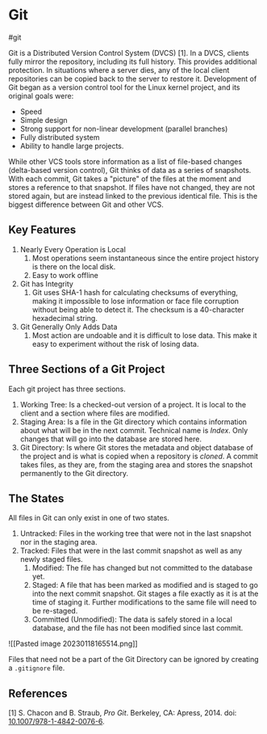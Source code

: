 # Git
#git

Git is a Distributed Version Control System (DVCS) [1]. In a DVCS, clients fully mirror the repository, including its full history. This provides additional protection. In situations where a server dies, any of the local client repositories can be copied back to the server to restore it. Development of Git began as a version control tool for the Linux kernel project, and its original goals were: 
- Speed
- Simple design
- Strong support for non-linear development (parallel branches)
- Fully distributed system
- Ability to handle large projects.

While other VCS tools store information as a list of file-based changes (delta-based version control), Git thinks of data as a series of snapshots. With each commit, Git takes a "picture" of the files at the moment and stores a reference to that snapshot. If files have not changed, they are not stored again, but are instead linked to the previous identical file. This is the biggest difference between Git and other VCS.

## Key Features
1. Nearly Every Operation is Local
	1. Most operations seem instantaneous since the entire project history is there on the local disk.
	2. Easy to work offline
2. Git has Integrity
	1. Git uses SHA-1 hash for calculating checksums of everything, making it impossible to lose information or face file corruption without being able to detect it. The checksum is a 40-character hexadecimal string.
3. Git Generally Only Adds Data
	1. Most action are undoable and it is difficult to lose data. This make it easy to experiment without the risk of losing data.

## Three Sections of a Git Project
Each git project has three sections.
1. Working Tree: Is a checked-out version of a project. It is local to the client and a section where files are modified.
2. Staging Area: Is a file in the Git directory which contains information about what will be in the next commit. Technical name is *Index*. Only changes that will go into the database are stored here.
3. Git Directory: Is where Git stores the metadata and object database of the project and is what is copied when a repository is *cloned*. A commit takes files, as they are, from the staging area and stores the snapshot permanently to the Git directory.

## The States
All files in Git can only exist in one of two states.
1. Untracked: Files in the working tree that were not in the last snapshot nor in the staging area.
2. Tracked: Files that were in the last commit snapshot as well as any newly staged files.
	1. Modified: The file has changed but not committed to the database yet.
	2. Staged: A file that has been marked as modified and is staged to go into the next commit snapshot. Git stages a file exactly as it is at the time of staging it. Further modifications to the same file will need to be re-staged.
	3. Committed (Unmodified): The data is safely stored in a local database, and the file has not been modified since last commit.

![[Pasted image 20230118165514.png]]

Files that need not be a part of the Git Directory can be ignored by creating a `.gitignore` file.

## References
[1] S. Chacon and B. Straub, _Pro Git_. Berkeley, CA: Apress, 2014. doi: [10.1007/978-1-4842-0076-6](https://doi.org/10.1007/978-1-4842-0076-6).
